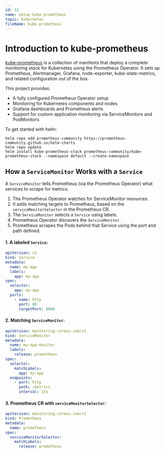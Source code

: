 ```yaml
---
id: 12
name: Setup kube-prometheus
topic: kubernetes
fileName: kube-prometheus
---
```


# Introduction to kube-prometheus

[kube-prometheus](https://github.com/prometheus-operator/kube-prometheus) is a collection of manifests that deploy a
complete monitoring stack for Kubernetes using the Prometheus Operator. It sets up Prometheus, Alertmanager, Grafana,
node-exporter, kube-state-metrics, and related configuration out of the box.

This project provides:

- A fully configured Prometheus Operator setup
- Monitoring for Kubernetes components and nodes
- Grafana dashboards and Prometheus alerts
- Support for custom application monitoring via ServiceMonitors and PodMonitors

To get started with helm:

```
helm repo add prometheus-community https://prometheus-community.github.io/helm-charts
helm repo update
helm install kube-prometheus-stack prometheus-community/kube-prometheus-stack --namespace default --create-namespace
```

## How a `ServiceMonitor` Works with a `Service`

A `ServiceMonitor` tells Prometheus (via the Prometheus Operator) what services to scrape for metrics.

1. The Prometheus Operator watches for ServiceMonitor resources.
2. It adds matching targets to Prometheus, based on the `serviceMonitorSelector` in the Prometheus CR.
3. The `ServiceMonitor` selects a `Service` using labels.
4. Prometheus Operator discovers the `ServiceMonitor`.
5. Prometheus scrapes the Pods behind that Service using the port and path defined.

#### 1. A labeled `Service`:

```yaml
apiVersion: v1
kind: Service
metadata:
  name: my-app
  labels:
    app: my-app
spec:
  selector:
    app: my-app
  ports:
    - name: http
      port: 80
      targetPort: 8080
```

#### 2. Matching `ServiceMonitor`:

```yaml
apiVersion: monitoring.coreos.com/v1
kind: ServiceMonitor
metadata:
  name: my-app-monitor
  labels:
    release: prometheus
spec:
  selector:
    matchLabels:
      app: my-app
  endpoints:
    - port: http
      path: /metrics
      interval: 15s
```

#### 3. Prometheus CR with `serviceMonitorSelector`:

```yaml
apiVersion: monitoring.coreos.com/v1
kind: Prometheus
metadata:
  name: prometheus
spec:
  serviceMonitorSelector:
    matchLabels:
      release: prometheus
```

